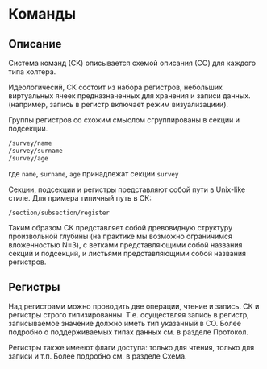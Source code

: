 # Команды

## Описание

Система команд (СК) описывается схемой описания (СО) для каждого типа холтера.

Идеологичесий, СК состоит из набора регистров, небольших виртуальных ячеек предназначенных для хранения и записи данных. 
(например, запись в регистр включает режим визуализациии).

Группы регистров со схожим смыслом сгруппированы в секции и подсекции.

```bash
/survey/name
/survey/surname
/survey/age
```

где `name`, `surname`, `age` принадлежат секции `survey`

Секции, подсекции и регистры представляют собой пути в Unix-like стиле. Для примера типичный путь в СК:

`/section/subsection/register`

Таким образом СК представляет собой древовидную структуру произвольной глубины (на практике мы возможно ограничимся вложенностью N=3),
с ветками представляющими собой названия секций и подсекций, и листьями представляющими собой названия регистров.

## Регистры

Над регистрами можно проводить две операции, чтение и запись.
СК и регистры строго типизированны. Т.е. осуществляя запись в регистр, записываемое значение должно
иметь тип указанный в СО. Более подробно о поддерживаемых типах данных см. в разделе Протокол.

Регистры также имееют флаги доступа: только для чтения, только для записи и т.п. Более подробно см. в разделе Схема.
